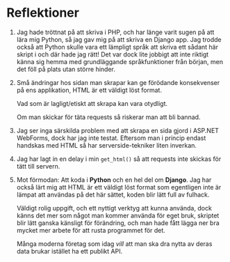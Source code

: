 # Reflektioner

1.  Jag hade tröttnat på att skriva i PHP, och har länge varit sugen på att
    lära mig Python, så jag gav mig på att skriva en Django app. Jag trodde också
    att Python skulle vara ett lämpligt språk att skriva ett sådant här skript
    i och där hade jag rätt! Det var dock lite jobbigt att inte riktigt känna
    sig hemma med grundläggande språkfunktioner från början, men det föll på
    plats utan större hinder.

2.  Små ändringar hos sidan man skrapar kan ge förödande konsekvenser på ens
    applikation, HTML är ett väldigt löst format.

    Vad som är lagligt/etiskt att skrapa kan vara otydligt.

    Om man skickar för täta requests så riskerar man att bli bannad.

3.  Jag ser inga särskilda problem med att skrapa en sida gjord i ASP.NET WebForms,
    dock har jag inte testat. Eftersom man i princip endast handskas med HTML
    så har serverside-tekniker liten inverkan.

4.  Jag har lagt in en delay i min `get_html()` så att requests inte skickas
    för tätt till servern.

5.  Mot förmodan: Att koda i **Python** och en hel del om **Django**. Jag har också lärt
    mig att HTML är ett väldigt löst format som egentligen inte är lämpat att
    användas på det här sättet, koden blir lätt full av fulhack.

    Väldigt rolig uppgift, och ett nyttigt verktyg att kunna använda, dock känns
    det mer som något man kommer använda för eget bruk, skriptet blir lätt ganska
    känsligt för förändring, och man hade fått lägga ner bra mycket mer arbete
    för att rusta programmet för det.

    Många moderna företag som idag _vill_ att man ska dra nytta av deras data
    brukar istället ha ett publikt API.
